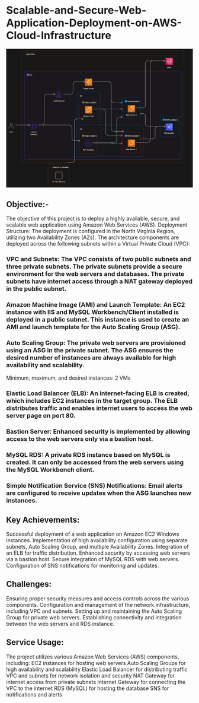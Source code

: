 # Scalable-and-Secure-Web-Application-Deployment-on-AWS-Cloud-Infrastructure
![My Image](diagram.png)

## Objective:-
The objective of this project is to deploy a highly available, secure, and scalable web application using Amazon Web Services (AWS).
Deployment Structure:
The deployment is configured in the North Virginia Region, utilizing two Availability Zones (AZs). The architecture components are deployed across the following subnets within a Virtual Private Cloud (VPC):
### VPC and Subnets: The VPC consists of two public subnets and three private subnets. The private subnets provide a secure environment for the web servers and databases. The private subnets have internet access through a NAT gateway deployed in the public subnet.
### Amazon Machine Image (AMI) and Launch Template: An EC2 instance with IIS and MySQL Workbench/Client installed is deployed in a public subnet. This instance is used to create an AMI and launch template for the Auto Scaling Group (ASG).
### Auto Scaling Group: The private web servers are provisioned using an ASG in the private subnet. The ASG ensures the desired number of instances are always available for high availability and scalability. 
Minimum, maximum, and desired instances: 2 VMs

### Elastic Load Balancer (ELB): An internet-facing ELB is created, which includes EC2 instances in the target group. The ELB distributes traffic and enables internet users to access the web server page on port 80.
### Bastion Server: Enhanced security is implemented by allowing access to the web servers only via a bastion host.
### MySQL RDS: A private RDS instance based on MySQL is created. It can only be accessed from the web servers using the MySQL Workbench client.
###  Simple Notification Service (SNS) Notifications: Email alerts are configured to receive updates when the ASG launches new instances.

## Key Achievements:
Successful deployment of a web application on Amazon EC2 Windows instances.
Implementation of high availability configuration using separate subnets, Auto Scaling Group, and multiple Availability Zones.
Integration of an ELB for traffic distribution.
Enhanced security by accessing web servers via a bastion host.
Secure integration of MySQL RDS with web servers.
Configuration of SNS notifications for monitoring and updates.

## Challenges:
Ensuring proper security measures and access controls across the various components.
Configuration and management of the network infrastructure, including VPC and subnets.
Setting up and maintaining the Auto Scaling Group for private web servers.
Establishing connectivity and integration between the web servers and RDS instance.

## Service Usage:
The project utilizes various Amazon Web Services (AWS) components, including:
EC2 instances for hosting web servers
Auto Scaling Groups for high availability and scalability
Elastic Load Balancer for distributing traffic
VPC and subnets for network isolation and security
NAT Gateway for internet access from private subnets
Internet Gateway for connecting the VPC to the internet
RDS (MySQL) for hosting the database
SNS for notifications and alerts
